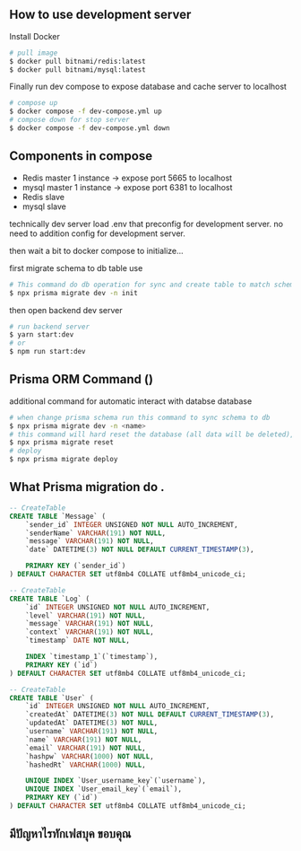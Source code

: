 ## How to use development server

Install Docker 

```bash
# pull image
$ docker pull bitnami/redis:latest
$ docker pull bitnami/mysql:latest
```
Finally run dev compose to expose database and cache server to localhost

```bash
# compose up
$ docker compose -f dev-compose.yml up
# compose down for stop server
$ docker compose -f dev-compose.yml down
```
## Components in compose
- Redis master 1 instance -> expose port 5665 to localhost
- mysql master 1 instance -> expose port 6381 to localhost
- Redis slave
- mysql slave

technically dev server load .env that preconfig for development server.
no need to addition config for development server.


then wait a bit to docker compose to initialize... 

first migrate schema to db table use

```bash
# This command do db operation for sync and create table to match schema. 
$ npx prisma migrate dev -n init 
```
then open backend dev server

```bash
# run backend server
$ yarn start:dev
# or
$ npm run start:dev
```

## Prisma ORM Command ()
additional command for automatic interact with databse database
```bash
# when change prisma schema run this command to sync schema to db 
$ npx prisma migrate dev -n <name>
# this command will hard reset the database (all data will be deleted), then do all migration apply.
$ npx prisma migrate reset 
# deploy 
$ npx prisma migrate deploy 
```
## What Prisma migration do .
```sql
-- CreateTable
CREATE TABLE `Message` (
    `sender_id` INTEGER UNSIGNED NOT NULL AUTO_INCREMENT,
    `senderName` VARCHAR(191) NOT NULL,
    `message` VARCHAR(191) NOT NULL,
    `date` DATETIME(3) NOT NULL DEFAULT CURRENT_TIMESTAMP(3),

    PRIMARY KEY (`sender_id`)
) DEFAULT CHARACTER SET utf8mb4 COLLATE utf8mb4_unicode_ci;

-- CreateTable
CREATE TABLE `Log` (
    `id` INTEGER UNSIGNED NOT NULL AUTO_INCREMENT,
    `level` VARCHAR(191) NOT NULL,
    `message` VARCHAR(191) NOT NULL,
    `context` VARCHAR(191) NOT NULL,
    `timestamp` DATE NOT NULL,

    INDEX `timestamp_1`(`timestamp`),
    PRIMARY KEY (`id`)
) DEFAULT CHARACTER SET utf8mb4 COLLATE utf8mb4_unicode_ci;

-- CreateTable
CREATE TABLE `User` (
    `id` INTEGER UNSIGNED NOT NULL AUTO_INCREMENT,
    `createdAt` DATETIME(3) NOT NULL DEFAULT CURRENT_TIMESTAMP(3),
    `updatedAt` DATETIME(3) NOT NULL,
    `username` VARCHAR(191) NOT NULL,
    `name` VARCHAR(191) NOT NULL,
    `email` VARCHAR(191) NOT NULL,
    `hashpw` VARCHAR(1000) NOT NULL,
    `hashedRt` VARCHAR(1000) NULL,

    UNIQUE INDEX `User_username_key`(`username`),
    UNIQUE INDEX `User_email_key`(`email`),
    PRIMARY KEY (`id`)
) DEFAULT CHARACTER SET utf8mb4 COLLATE utf8mb4_unicode_ci;
```

## มีปัญหาไรทักเฟสบุค ขอบคุณ



